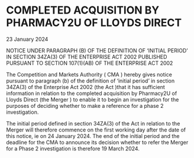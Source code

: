 # COMPLETED ACQUISITION BY PHARMACY2U OF LLOYDS DIRECT

23 January 2024

NOTICE UNDER PARAGRAPH (B) OF THE DEFINITION OF ‘INITIAL PERIOD’ IN SECTION 34ZA(3) OF THE ENTERPRISE ACT 2002 PUBLISHED PURSUANT TO SECTION 107(1)(AB) OF THE ENTERPRISE ACT 2002

The Competition and Markets Authority ( CMA ) hereby gives notice pursuant to paragraph (b) of the definition of ‘initial period’ in section 34ZA(3) of the Enterprise Act 2002 (the Act )that it has sufficient information in relation to the completed acquisition by Pharmacy2U of Lloyds Direct (the Merger ) to enable it to begin an investigation for the purposes of deciding whether to make a reference for a phase 2 investigation.

The initial period defined in section 34ZA(3) of the Act in relation to the Merger will therefore commence on the first working day after the date of this notice, ie on 24 January 2024. The end of the initial period and the deadline for the CMA to announce its decision whether to refer the Merger for a Phase 2 investigation is therefore 19 March 2024.